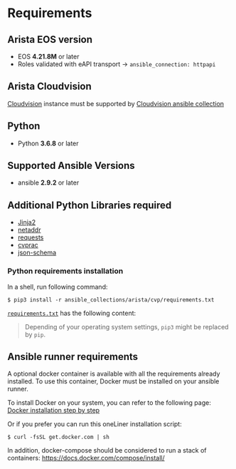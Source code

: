 # Requirements

## Arista EOS version

- EOS __4.21.8M__ or later
- Roles validated with eAPI transport -> `ansible_connection: httpapi`

## Arista Cloudvision

[Cloudvision](https://www.arista.com/en/products/eos/eos-cloudvision) instance must be supported by [Cloudvision ansible collection](https://cvp.avd.sh/)

## Python

- Python __3.6.8__ or later

## Supported Ansible Versions

- ansible __2.9.2__ or later

## Additional Python Libraries required

- [Jinja2](https://pypi.org/project/Jinja2/)
- [netaddr](https://pypi.org/project/netaddr/)
- [requests](https://pypi.org/project/requests/)
- [cvprac](https://github.com/aristanetworks/cvprac)
- [json-schema](https://github.com/Julian/jsonschema)

### Python requirements installation

In a shell, run following command:

```shell
$ pip3 install -r ansible_collections/arista/cvp/requirements.txt
```

[`requirements.txt`](https://github.com/aristanetworks/ansible-avd/blob/devel/development/requirements.txt) has the following content:

> Depending of your operating system settings, `pip3` might be replaced by `pip`.

## Ansible runner requirements

A optional docker container is available with all the requirements already installed. To use this container, Docker must be installed on your ansible runner.

To install Docker on your system, you can refer to the following page: [Docker installation step by step](https://docs.docker.com/engine/installation/)

Or if you prefer you can run this oneLiner installation script:

```shell
$ curl -fsSL get.docker.com | sh
```

In addition, docker-compose should be considered to run a stack of containers: https://docs.docker.com/compose/install/
